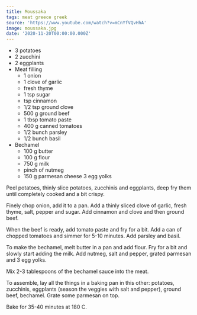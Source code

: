 ```yaml
---
title: Moussaka
tags: meat greece greek
source: 'https://www.youtube.com/watch?v=mCnYfVQvHhA'
image: moussaka.jpg
date: '2020-11-20T00:00:00.000Z'
---
```


- 3 potatoes
- 2 zucchini
- 2 eggplants
- Meat filling
  - 1 onion
  - 1 clove of garlic
  - fresh thyme
  - 1 tsp sugar
  - tsp cinnamon
  - 1/2 tsp ground clove
  - 500 g ground beef
  - 1 tbsp tomato paste
  - 400 g canned tomatoes
  - 1/2 bunch parsley
  - 1/2 bunch basil
- Bechamel
  - 100 g butter
  - 100 g flour
  - 750 g milk
  - pinch of nutmeg
  - 150 g parmesan cheese
    3 egg yolks

Peel potatoes, thinly slice potatoes, zucchinis and eggplants, deep fry them until completely cooked and a bit crispy.

Finely chop onion, add it to a pan. Add a thinly sliced clove of garlic, fresh thyme, salt, pepper and sugar. Add cinnamon and clove and then ground beef.

When the beef is ready, add tomato paste and fry for a bit. Add a can of chopped tomatoes and simmer for 5-10 minutes. Add parsley and basil.

To make the bechamel, melt butter in a pan and add flour. Fry for a bit and slowly start adding the milk. Add nutmeg, salt and pepper, grated parmesan and 3 egg yolks.

Mix 2-3 tablespoons of the bechamel sauce into the meat.

To assemble, lay all the things in a baking pan in this other: potatoes, zucchinis, eggplants (season the veggies with salt and pepper), ground beef, bechamel. Grate some parmesan on top.

Bake for 35-40 minutes at 180 C.
